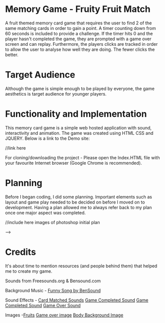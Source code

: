 # Memory Game - Fruity Fruit Match

A fruit themed memory card game that requires the user to find 2 of the same matching cards in order to gain a point. A timer counting down from 60 seconds is included to provide a challenge. If the timer hits 0 and the player hasn't completed the game, they are prompted with a game over screen and can replay. Furthermore, the players clicks are tracked in order to allow the user to analyse how well they are doing. The fewer clicks the better. 

# Target Audience 

Although the game is simple enough to be played by everyone, the game aesthetics is target audience for younger players.

# Functionality and Implementation 

This memory card game is a simple web hosted application with sound, interactivity and animation. The game was created using HTML CSS and JQUERY. Below is a link to the Demo site: 

//link here 

For cloning/downloading the project - Please open the Index.HTML file with your favourite Internet browser (Google Chrome is recommended).

# Planning

Before I began coding, I did some planning. Important elements such as layout and game play needed to be decided on before I moved on to development. Having a plan allowed me to always refer back to my plan once one major aspect was completed.


//include here images of photoshop initial plan 

<!-- ## Development

Below are the first stages of development. The home screen and play screen. 

![Picture_1](project_one_progress_photos/Part_one.png)
![Picture_2](project_one_progress_photos/Part_two.png)

I then began adding more features and decided on a theme.

![Picture_1](project_one_progress_photos/part_three.png)
![Picture_2](project_one_progress_photos/part_four.png)

Added styling and improved aesthetics.

<!-- ![Picture_1](project_one_progress_photos/part_five.png)
![Picture_2](project_one_progress_photos/part_six.png) -->

<!-- Final out come for home and play screens. -->

<!-- ![Picture_1](project_one_progress_photos/part_seven.png)
![Picture_2](project_one_progress_photos/part_eight.png) --> <!-- --> -->


# Credits 

It's about time to mention resources (and people behind them) that helped me to create my game.

Sounds from Freesounds.org & Bensound.com 

Background Music - [Funny Song by BenSound](https://www.bensound.com/royalty-free-music/track/funny-song)

Sound Effects - [Card Matched Sounds](http://freesound.org/people/paep3nguin/sounds/388047/)
				[Game Completed Sound](http://freesound.org/people/paep3nguin/sounds/388046/)
				[Game Completed Sound](http://freesound.org/people/ZenithInfinitiveStudios/sounds/343003/)
				[Game Over Sound](http://freesound.org/people/fins/sounds/133283/)

Images -[Fruits](http://www.freepik.com/premium-vector/cartoon-fruits_785794.htm)
		[Game over image](https://www.redbubble.com/people/peppermintpopuk/works/14838397-cute-sad-apple?p=sticker)
		[Body Background Image](http://payload221.cargocollective.com/1/11/367274/6736242/FruitPatternBigWebBackground.png)



